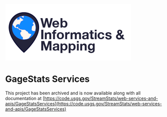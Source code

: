 ![WiM](wimlogo.png)  
# GageStats Services
This project has been archived and is now available along with all documentation at [https://code.usgs.gov/StreamStats/web-services-and-apis/GageStatsServices](https://code.usgs.gov/StreamStats/web-services-and-apis/GageStatsServices)
